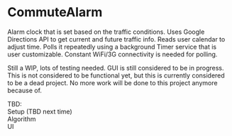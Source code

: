 # CommuteAlarm
Alarm clock that is set based on the traffic conditions. Uses Google Directions API to get current and future traffic info. Reads user calendar to adjust time. Polls it repeatedly using a background Timer service that is user customizable. Constant WiFi/3G connectivity is needed for polling.

Still a WIP, lots of testing needed. GUI is still considered to be in progress. This is not considered to be functional yet, but this is currently considered to be a dead project. No more work will be done to this project anymore because of.

TBD: <br/>
Setup (TBD next time)<br/>
Algorithm <br/>
UI <br/>
